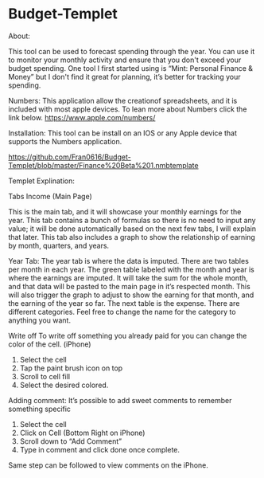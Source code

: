 # Budget-Templet
About:

This tool can be used to forecast spending through the year. You can use it to monitor your monthly activity and ensure that you don't exceed your budget spending. One tool I first started using is “Mint: Personal Finance &amp; Money” but I don't find it great for planning, it’s better for tracking your spending.

Numbers:
This application allow the creationof spreadsheets, and it is included with most apple devices. To lean more about Numbers click the link below. 
https://www.apple.com/numbers/


Installation:
This tool can be install on an IOS or any Apple device that supports the Numbers application. 

https://github.com/Fran0616/Budget-Templet/blob/master/Finance%20Beta%201.nmbtemplate

Templet Explination: 

Tabs
Income (Main Page)

This is the main tab, and it will showcase your monthly earnings for the year. This tab contains a bunch of formulas so there is no need to input any value; it will be done automatically based on the next few tabs, I will explain that later.  This tab also includes a graph to show the relationship of earning by month, quarters, and years. 

Year Tab: 
The year tab is where the data is imputed. There are two tables per month in each year. The green table labeled with the month and year is where the earnings are imputed. It will take the sum for the whole month, and that data will be pasted to the main page in it’s respected month. This will also trigger the graph to adjust to show the earning for that month, and the earning of the year so far.
The next table is the expense. There are different categories. Feel free to change the name for the category to anything you want. 

Write off 
To write off something you already paid for you can change the color of the cell. (iPhone)

1. Select the cell 
2. Tap the paint brush icon on top
3. Scroll to cell fill 
4. Select the desired colored.

Adding comment: 
It’s possible to add sweet comments to remember something specific
1. Select the cell 
2. Click on Cell (Bottom Right on iPhone)
3. Scroll down to “Add Comment”
4. Type in comment and click done once complete. 

Same step can be followed to view comments on the iPhone.

